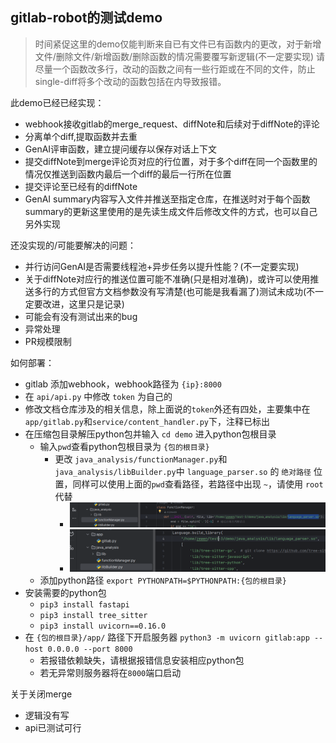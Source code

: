 ## gitlab-robot的测试demo

> 时间紧促这里的demo仅能判断来自已有文件已有函数内的更改，对于新增文件/删除文件/新增函数/删除函数的情况需要覆写新逻辑(不一定要实现)
> 请尽量一个函数改多行，改动的函数之间有一些行距或在不同的文件，防止single-diff将多个改动的函数包括在内导致报错。 

此demo已经已经实现：
- webhook接收gitlab的merge_request、diffNote和后续对于diffNote的评论
- 分离单个diff,提取函数并去重
- GenAI评审函数，建立提问缓存以保存对话上下文
- 提交diffNote到merge评论页对应的行位置，对于多个diff在同一个函数里的情况仅推送到函数内最后一个diff的最后一行所在位置
- 提交评论至已经有的diffNote
- GenAI summary内容写入文件并推送至指定仓库，在推送时对于每个函数summary的更新这里使用的是先读生成文件后修改文件的方式，也可以自己另外实现

还没实现的/可能要解决的问题：
- 并行访问GenAI是否需要线程池+异步任务以提升性能？(不一定要实现)
- 关于diffNote对应行的推送位置可能不准确(只是相对准确)，或许可以使用推送多行的方式但官方文档参数没有写清楚(也可能是我看漏了)测试未成功(不一定要改进，这里只是记录)
- 可能会有没有测试出来的bug
- 异常处理
- PR规模限制

如何部署：
- gitlab 添加webhook，webhook路径为 ``{ip}:8000``
- 在 ``api/api.py`` 中修改 ``token`` 为自己的
- 修改文档仓库涉及的相关信息，除上面说的``token``外还有四处，主要集中在``app/gitlab.py``和``service/content_handler.py``下，注释已标出
- 在压缩包目录解压python包并输入 ``cd demo`` 进入python包根目录
  - 输入``pwd``查看python包根目录为 ``{包的根目录}``
    - 更改 ``java_analysis/functionManager.py``和``java_analysis/libBuilder.py``中 ``language_parser.so`` 的 ``绝对路径`` 位置，同样可以使用上面的``pwd``查看路径，若路径中出现 ``~``，请使用 ``root`` 代替
      - ![](resource/1.png)
      - ![](resource/2.png)
  - 添加python路径 ``export PYTHONPATH=$PYTHONPATH:{包的根目录}``
- 安装需要的python包
  - ``pip3 install fastapi``
  - ``pip3 install tree_sitter``
  - ``pip3 install uvicorn==0.16.0``
- 在 ``{包的根目录}/app/`` 路径下开启服务器 ``python3 -m uvicorn gitlab:app --host 0.0.0.0 --port 8000``
  - 若报错依赖缺失，请根据报错信息安装相应python包
  - 若无异常则服务器将在``8000``端口启动

关于关闭merge
- 逻辑没有写
- api已测试可行
